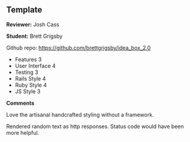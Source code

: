 ## Template

__Reviewer:__ Josh Cass 

__Student:__ Brett Grigsby

Github repo: https://github.com/brettgrigsby/idea_box_2.0

* Features 3
* User Interface 4
* Testing 3
* Rails Style 4
* Ruby Style 4
* JS Style 3

__Comments__

Love the artisanal handcrafted styling without a framework.

Rendered random text as http responses. Status code would have been more helpful.
